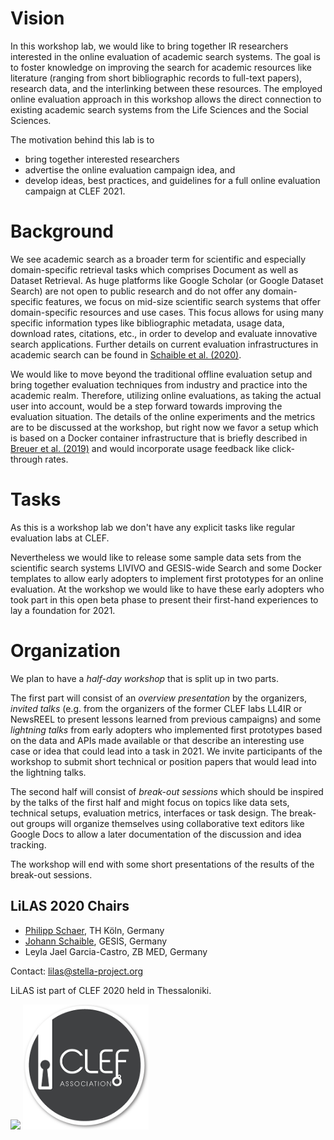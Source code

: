 # Vision

In this workshop lab, we would like to bring together IR researchers interested in the online evaluation of academic search systems. The goal is to foster knowledge on improving the search for academic resources like literature (ranging from short bibliographic records to full-text papers), research data, and the interlinking between these resources. The employed online evaluation approach in this workshop allows the direct connection to existing academic search systems from the Life Sciences and the Social Sciences.

The motivation behind this lab is to 
- bring together interested researchers
- advertise the online evaluation campaign idea, and
- develop ideas, best practices, and guidelines for a full online evaluation campaign at CLEF 2021.

# Background

We see academic search as a broader term for scientific and especially domain-specific retrieval tasks which comprises Document as well as Dataset Retrieval.
As huge platforms like Google Scholar (or Google Dataset Search) are not open to public research and do not offer any domain-specific features, we focus on mid-size scientific search systems that offer domain-specific resources and use cases. This focus allows for using many specific information types like bibliographic metadata, usage data, download rates, citations, etc., in order to develop and evaluate innovative search applications. Further details on current evaluation infrastructures in academic search can be found in [Schaible et al. (2020)](http://link.springer.com/article/10.1007/s13222-020-00335-x).

We would like to move beyond the traditional offline evaluation setup and bring together evaluation techniques from industry and practice into the academic realm. Therefore, utilizing online evaluations, as taking the actual user into account, would be a step forward towards improving the evaluation situation.
The details of the online experiments and the metrics are to be discussed at the workshop, but right now we favor a setup which is based on a Docker container infrastructure that is briefly described in [Breuer et al. (2019)](http://ceur-ws.org/Vol-2409/position01.pdf) and would incorporate usage feedback like click-through rates.

# Tasks

As this is a workshop lab we don't have any explicit tasks like regular evaluation labs at CLEF. 

Nevertheless we would like to release some sample data sets from the scientific search systems LIVIVO and GESIS-wide Search and some Docker templates to allow early adopters to implement first prototypes for an online evaluation. At the workshop we would like to have these early adopters who took part in this open beta phase to present their first-hand experiences to lay a foundation for 2021.

# Organization

We plan to have a *half-day workshop* that is split up in two parts. 

The first part will consist of an *overview presentation* by the organizers, *invited talks* (e.g. from the organizers of the former CLEF labs LL4IR or NewsREEL to present lessons learned from previous campaigns) and some *lightning talks* from early adopters who implemented first prototypes based on the data and APIs made available or that describe an interesting use case or idea that could lead into a task in 2021. We invite participants of the workshop to submit short technical or position papers that would lead into the lightning talks.

The second half will consist of *break-out sessions* which should be inspired by the talks of the first half and might focus on topics like data sets, technical setups, evaluation metrics, interfaces or task design. The break-out groups will organize themselves using collaborative text editors like Google Docs to allow a later documentation of the discussion and idea tracking.

The workshop will end with some short presentations of the results of the break-out sessions.

## LiLAS 2020 Chairs

- [Philipp Schaer](https://ir.web.th-koeln.de/people/philipp-schaer/), TH Köln, Germany
- [Johann Schaible](https://gesis.org/person/johann.schaible), GESIS, Germany
- Leyla Jael Garcia-Castro, ZB MED, Germany

Contact: <lilas@stella-project.org>

LiLAS ist part of CLEF 2020 held in Thessaloniki.

[<img src="clef2020_logo.png" height="200">](https://clef2020.clef-initiative.eu/)
[<img src="clef-association-logo.png" height="200">](https://www.clef-initiative.eu/)

